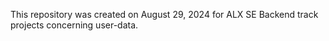 This repository was created on August 29, 2024 for ALX SE Backend track 
projects concerning user-data.